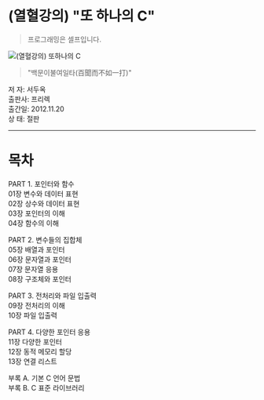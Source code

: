 # (열혈강의) "또 하나의 C"

> 프로그래밍은 셀프입니다.

![(열혈강의) 또하나의 C](http://www.clickseo.com//images/another_C_200_275.jpg)

> "백문이불여일타(百聞而不如一打)"

저  자: 서두옥  
출판사: 프리렉  
출간일: 2012.11.20  
상  태: 절판  

---

# 목차

PART 1. 포인터와 함수  
01장 변수와 데이터 표현  
02장 상수와 데이터 표현  
03장 포인터의 이해  
04장 함수의 이해  

PART 2. 변수들의 집합체  
05장 배열과 포인터  
06장 문자열과 포인터  
07장 문자열 응용  
08장 구조체와 포인터  

PART 3. 전처리와 파일 입출력  
09장 전처리의 이해  
10장 파일 입출력  

PART 4. 다양한 포인터 응용  
11장 다양한 포인터  
12장 동적 메모리 할당  
13장 연결 리스트  

부록 A. 기본 C 언어 문법  
부록 B. C 표준 라이브러리  
